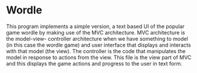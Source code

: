 # Wordle
This program implements a simple version, a text based UI of the popular game wordle by making use of the MVC architecture. MVC architecture is the model-view- controller architecture when we have something to model (in this case the wordle game) and user interface that displays and interacts with that model (the view). The controller is the code that manipulates the model in response to actions from the view. This file is the view part of MVC and this displays the game actions and progress to the user in text form. 

